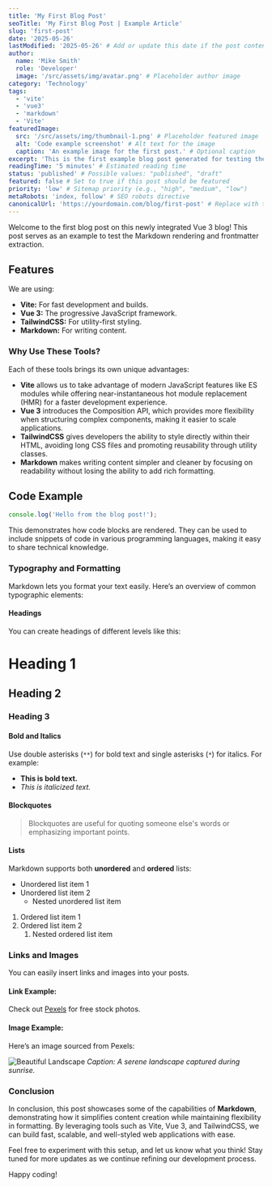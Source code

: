 ```yaml
---
title: 'My First Blog Post'
seoTitle: 'My First Blog Post | Example Article'
slug: 'first-post'
date: '2025-05-26'
lastModified: '2025-05-26' # Add or update this date if the post content is modified
author:
  name: 'Mike Smith'
  role: 'Developer'
  image: '/src/assets/img/avatar.png' # Placeholder author image
category: 'Technology'
tags:
  - 'vite'
  - 'vue3'
  - 'markdown'
  - 'Vite'
featuredImage:
  src: '/src/assets/img/thumbnail-1.png' # Placeholder featured image
  alt: 'Code example screenshot' # Alt text for the image
  caption: 'An example image for the first post.' # Optional caption
excerpt: 'This is the first example blog post generated for testing the Markdown processing and frontmatter structure. Welcome to the first blog post on this newly integrated Vue 3 blog! This post serves as an example to test the Markdown rendering and frontmatter extraction.' # A brief summary
readingTime: '5 minutes' # Estimated reading time
status: 'published' # Possible values: "published", "draft"
featured: false # Set to true if this post should be featured
priority: 'low' # Sitemap priority (e.g., "high", "medium", "low")
metaRobots: 'index, follow' # SEO robots directive
canonicalUrl: 'https://yourdomain.com/blog/first-post' # Replace with the actual canonical URL
---
```


Welcome to the first blog post on this newly integrated Vue 3 blog! This post serves as an example to test the Markdown rendering and frontmatter extraction.

## Features

We are using:

- **Vite:** For fast development and builds.
- **Vue 3:** The progressive JavaScript framework.
- **TailwindCSS:** For utility-first styling.
- **Markdown:** For writing content.

### Why Use These Tools?

Each of these tools brings its own unique advantages:

- **Vite** allows us to take advantage of modern JavaScript features like ES modules while offering near-instantaneous hot module replacement (HMR) for a faster development experience.
- **Vue 3** introduces the Composition API, which provides more flexibility when structuring complex components, making it easier to scale applications.
- **TailwindCSS** gives developers the ability to style directly within their HTML, avoiding long CSS files and promoting reusability through utility classes.
- **Markdown** makes writing content simpler and cleaner by focusing on readability without losing the ability to add rich formatting.

## Code Example

```javascript
console.log('Hello from the blog post!');
```

This demonstrates how code blocks are rendered. They can be used to include snippets of code in various programming languages, making it easy to share technical knowledge.

### Typography and Formatting

Markdown lets you format your text easily. Here’s an overview of common typographic elements:

#### Headings

You can create headings of different levels like this:

# Heading 1

## Heading 2

### Heading 3

#### Bold and Italics

Use double asterisks (`**`) for bold text and single asterisks (`*`) for italics. For example:

- **This is bold text.**
- _This is italicized text._

#### Blockquotes

> Blockquotes are useful for quoting someone else's words or emphasizing important points.

#### Lists

Markdown supports both **unordered** and **ordered** lists:

- Unordered list item 1
- Unordered list item 2
  - Nested unordered list item

1. Ordered list item 1
2. Ordered list item 2
   1. Nested ordered list item

### Links and Images

You can easily insert links and images into your posts.

#### Link Example:

Check out [Pexels](https://www.pexels.com/) for free stock photos.

#### Image Example:

Here’s an image sourced from Pexels:

![Beautiful Landscape](https://images.pexels.com/photos/19928140/pexels-photo-19928140.jpeg?auto=compress&cs=tinysrgb&w=1260&h=750&dpr=2)
_Caption: A serene landscape captured during sunrise._

### Conclusion

In conclusion, this post showcases some of the capabilities of **Markdown**, demonstrating how it simplifies content creation while maintaining flexibility in formatting. By leveraging tools such as Vite, Vue 3, and TailwindCSS, we can build fast, scalable, and well-styled web applications with ease.

Feel free to experiment with this setup, and let us know what you think! Stay tuned for more updates as we continue refining our development process.

Happy coding!
